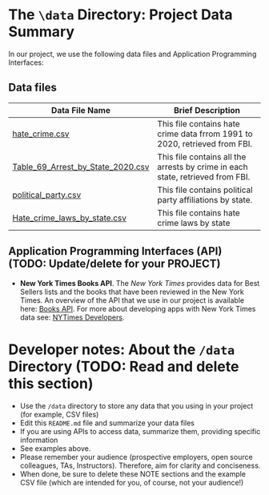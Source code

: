 # The `\data` Directory: Project Data Summary

In our project, we use the following data files and Application Programming Interfaces:

## Data files

| Data File Name                                                           | Brief Description                                                              |
|--------------------------------------------------------------------------|--------------------------------------------------------------------------------|
| [hate_crime.csv](./hate_crime.csv)                                       | This file contains hate crime data frrom 1991 to 2020, retrieved from FBI.     |
| [Table_69_Arrest_by_State_2020.csv](./Table_69_Arrest_by_State_2020.csv) | This file contains all the arrests by crime in each state, retrieved from FBI. |
| [political_party.csv](./political_party.csv)                             | This file contains political party affiliations by state.                      |
| [Hate_crime_laws_by_state.csv](./Hate_crime_laws_by_state.csv)           | This file contains hate crime laws by state                                    |
## Application Programming Interfaces (API) (TODO: Update/delete for your PROJECT)

-   **New York Times Books API**. The *New York Times* provides data for Best Sellers lists and the books that have been reviewed in the New York Times. An overview of the API that we use in our project is available here: [Books API](https://developer.nytimes.com/docs/books-product/1/overview). For more about developing apps with New York Times data see: [NYTimes Developers](https://developer.nytimes.com/).

# Developer notes: About the `/data` Directory (TODO: Read and delete this section)

-   Use the `/data` directory to store any data that you using in your project (for example, CSV files)
-   Edit this `README.md` file and summarize your data files
-   If you are using APIs to access data, summarize them, providing specific information
-   See examples above.
-   Please remember your audience (prospective employers, open source colleagues, TAs, Instructors). Therefore, aim for clarity and conciseness.
-   When done, be sure to delete these NOTE sections and the example CSV file (which are intended for you, of course, not your audience!)
